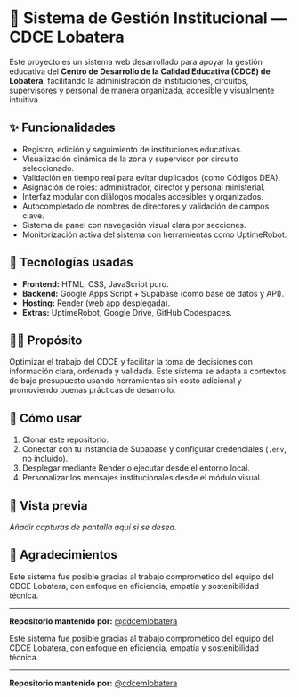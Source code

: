 # 🏫 Sistema de Gestión Institucional — CDCE Lobatera

Este proyecto es un sistema web desarrollado para apoyar la gestión educativa del **Centro de Desarrollo de la Calidad Educativa (CDCE) de Lobatera**, facilitando la administración de instituciones, circuitos, supervisores y personal de manera organizada, accesible y visualmente intuitiva.

## ✨ Funcionalidades

- Registro, edición y seguimiento de instituciones educativas.
- Visualización dinámica de la zona y supervisor por circuito seleccionado.
- Validación en tiempo real para evitar duplicados (como Códigos DEA).
- Asignación de roles: administrador, director y personal ministerial.
- Interfaz modular con diálogos modales accesibles y organizados.
- Autocompletado de nombres de directores y validación de campos clave.
- Sistema de panel con navegación visual clara por secciones.
- Monitorización activa del sistema con herramientas como UptimeRobot.

## 🔧 Tecnologías usadas

- **Frontend:** HTML, CSS, JavaScript puro.
- **Backend:** Google Apps Script + Supabase (como base de datos y API).
- **Hosting:** Render (web app desplegada).
- **Extras:** UptimeRobot, Google Drive, GitHub Codespaces.

## 🧑‍💻 Propósito

Optimizar el trabajo del CDCE y facilitar la toma de decisiones con información clara, ordenada y validada. Este sistema se adapta a contextos de bajo presupuesto usando herramientas sin costo adicional y promoviendo buenas prácticas de desarrollo.

## 📝 Cómo usar

1. Clonar este repositorio.
2. Conectar con tu instancia de Supabase y configurar credenciales (`.env`, no incluido).
3. Desplegar mediante Render o ejecutar desde el entorno local.
4. Personalizar los mensajes institucionales desde el módulo visual.

## 📸 Vista previa

_Añadir capturas de pantalla aquí si se desea._

## 🤝 Agradecimientos

Este sistema fue posible gracias al trabajo comprometido del equipo del CDCE Lobatera, con enfoque en eficiencia, empatía y sostenibilidad técnica.

---

**Repositorio mantenido por:** [@cdcemlobatera](https://github.com/cdcemlobatera)



Este sistema fue posible gracias al trabajo comprometido del equipo del CDCE Lobatera, con enfoque en eficiencia, empatía y sostenibilidad técnica.

---

**Repositorio mantenido por:** [@cdcemlobatera](https://github.com/cdcemlobatera)
